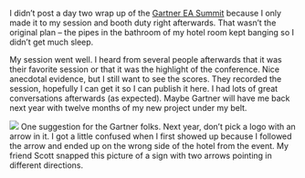 I didn’t post a day two wrap up of the [Gartner EA
Summit](http://devhawk.net/2006/06/22/Gartner+EA+Summit+Day+One.aspx)
because I only made it to my session and booth duty right afterwards.
That wasn’t the original plan – the pipes in the bathroom of my hotel
room kept banging so I didn’t get much sleep.

My session went well. I heard from several people afterwards that it was
their favorite session or that it was the highlight of the conference.
Nice anecdotal evidence, but I still want to see the scores. They
recorded the session, hopefully I can get it so I can publish it here. I
had lots of great conversations afterwards (as expected). Maybe Gartner
will have me back next year with twelve months of my new project under
my belt.

[![](http://s3.amazonaws.com/devhawk_images/img393_small.jpg)](http://s3.amazonaws.com/devhawk_images/img393.jpg)
One suggestion for the Gartner folks. Next year, don’t pick a logo with
an arrow in it. I got a little confused when I first showed up because I
followed the arrow and ended up on the wrong side of the hotel from the
event. My friend Scott snapped this picture of a sign with two arrows
pointing in different directions.
